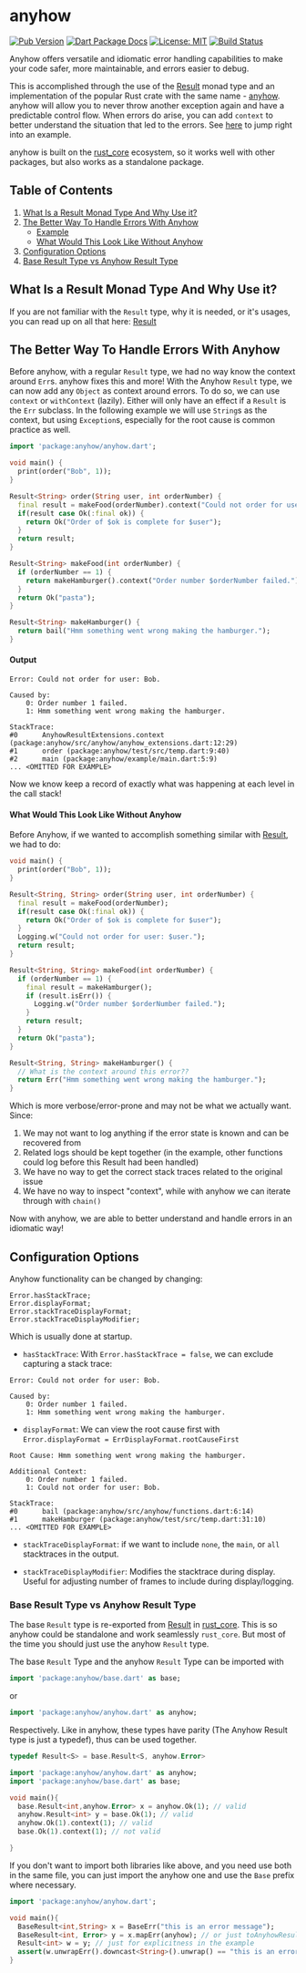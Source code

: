 # anyhow

[![Pub Version](https://img.shields.io/pub/v/anyhow.svg)](https://pub.dev/packages/anyhow)
[![Dart Package Docs](https://img.shields.io/badge/documentation-pub.dev-blue.svg)](https://pub.dev/documentation/anyhow/latest/)
[![License: MIT](https://img.shields.io/badge/license-MIT-purple.svg)](https://opensource.org/licenses/MIT)
[![Build Status](https://github.com/mcmah309/anyhow/actions/workflows/dart.yml/badge.svg)](https://github.com/mcmah309/anyhow/actions)

Anyhow offers versatile and idiomatic error handling capabilities to make your code safer, more maintainable, and
errors easier to debug.

This is accomplished through the use of the [Result] monad type and
an implementation of the popular Rust crate with the same name - [anyhow].
anyhow will allow you to never throw another exception again and have a predictable control flow. When
errors do arise, you can add `context` to better understand the situation that led to the errors.
See [here](#the-better-way-to-handle-errors-with-anyhow) to jump right into an example.

anyhow is built on the [rust_core] ecosystem, so it works well with other packages, but also works as a standalone 
package.

## Table of Contents

1. [What Is a Result Monad Type And Why Use it?](#what-is-a-result-monad-type-and-why-use-it)
2. [The Better Way To Handle Errors With Anyhow](#the-better-way-to-handle-errors-with-anyhow)
    - [Example](#the-better-way-to-handle-errors-with-anyhow)
    - [What Would This Look Like Without Anyhow](#what-would-this-look-like-without-anyhow)
3. [Configuration Options](#configuration-options)
4. [Base Result Type vs Anyhow Result Type](#base-result-type-vs-anyhow-result-type)

## What Is a Result Monad Type And Why Use it?
If you are not familiar with the `Result` type, why it is needed, or it's usages, you can read up on all that here: 
[Result]

## The Better Way To Handle Errors With Anyhow
Before anyhow, with a regular `Result` type, we had no way know the context around `Err`s. anyhow fixes this and more!
With the Anyhow `Result` type, we can now add any `Object` as context around errors. To do so, we can use `context` or
`withContext` (lazily). Either will only have an effect if a `Result` is the `Err` subclass. In the following
example we will use `String`s as the context, but using `Exception`s, especially for the root cause is common practice
as well.
```dart
import 'package:anyhow/anyhow.dart';

void main() {
  print(order("Bob", 1));
}

Result<String> order(String user, int orderNumber) {
  final result = makeFood(orderNumber).context("Could not order for user: $user.");
  if(result case Ok(:final ok)) {
    return Ok("Order of $ok is complete for $user");
  }
  return result;
}

Result<String> makeFood(int orderNumber) {
  if (orderNumber == 1) {
    return makeHamburger().context("Order number $orderNumber failed.");
  }
  return Ok("pasta");
}

Result<String> makeHamburger() {
  return bail("Hmm something went wrong making the hamburger.");
}
```
#### Output
```text
Error: Could not order for user: Bob.

Caused by:
	0: Order number 1 failed.
	1: Hmm something went wrong making the hamburger.
	
StackTrace:
#0      AnyhowResultExtensions.context (package:anyhow/src/anyhow/anyhow_extensions.dart:12:29)
#1      order (package:anyhow/test/src/temp.dart:9:40)
#2      main (package:anyhow/example/main.dart:5:9)
... <OMITTED FOR EXAMPLE>
```
Now we know keep a record of exactly what was happening at each level in the call stack!

#### What Would This Look Like Without Anyhow
Before Anyhow, if we wanted to accomplish something similar with [Result], we had to do:

```dart
void main() {
  print(order("Bob", 1));
}

Result<String, String> order(String user, int orderNumber) {
  final result = makeFood(orderNumber);
  if(result case Ok(:final ok)) {
    return Ok("Order of $ok is complete for $user");
  }
  Logging.w("Could not order for user: $user.");
  return result;
}

Result<String, String> makeFood(int orderNumber) {
  if (orderNumber == 1) {
    final result = makeHamburger();
    if (result.isErr()) {
      Logging.w("Order number $orderNumber failed.");
    }
    return result;
  }
  return Ok("pasta");
}

Result<String, String> makeHamburger() {
  // What is the context around this error??
  return Err("Hmm something went wrong making the hamburger.");
}
```

Which is more verbose/error-prone and may not be what we actually want. Since:

1. We may not want to log anything if the error state is
   known and can be recovered from
2. Related logs should be kept together (in the example, other functions could log before this Result had been handled)
3. We have no way to get the correct stack traces related to the original issue
4. We have no way to inspect "context", while with anyhow we can iterate through with `chain()`

Now with anyhow, we are able to better understand and handle errors in an idiomatic way!

## Configuration Options

Anyhow functionality can be changed by changing:

```text
Error.hasStackTrace;
Error.displayFormat;
Error.stackTraceDisplayFormat;
Error.stackTraceDisplayModifier;
```

Which is usually done at startup.

* `hasStackTrace`: With `Error.hasStackTrace = false`, we can exclude capturing a stack trace:

```text
Error: Could not order for user: Bob.

Caused by:
	0: Order number 1 failed.
	1: Hmm something went wrong making the hamburger.
```

* `displayFormat`: We can view the root cause first with `Error.displayFormat = ErrDisplayFormat.rootCauseFirst`

```text
Root Cause: Hmm something went wrong making the hamburger.

Additional Context:
	0: Order number 1 failed.
	1: Could not order for user: Bob.

StackTrace:
#0      bail (package:anyhow/src/anyhow/functions.dart:6:14)
#1      makeHamburger (package:anyhow/test/src/temp.dart:31:10)
... <OMITTED FOR EXAMPLE>
```

* `stackTraceDisplayFormat`: if we want to include `none`, the `main`, or `all` stacktraces in the output.


* `stackTraceDisplayModifier`: Modifies the stacktrace during display. Useful for adjusting
  number of frames to include during display/logging.

### Base Result Type vs Anyhow Result Type
The base `Result` type is re-exported from [Result] in [rust_core]. This is so anyhow could be standalone and 
work seamlessly `rust_core`.
But most of the time you should just use the anyhow `Result` type.

The base `Result` Type and the anyhow `Result` Type can be imported with
```dart
import 'package:anyhow/base.dart' as base;
```
or
```dart
import 'package:anyhow/anyhow.dart' as anyhow;
```
Respectively. Like in anyhow, these types have parity (The Anyhow Result type is just a typedef), thus can be used
together.
```dart
typedef Result<S> = base.Result<S, anyhow.Error>
```
```dart
import 'package:anyhow/anyhow.dart' as anyhow;
import 'package:anyhow/base.dart' as base;

void main(){
  base.Result<int,anyhow.Error> x = anyhow.Ok(1); // valid
  anyhow.Result<int> y = base.Ok(1); // valid
  anyhow.Ok(1).context(1); // valid
  base.Ok(1).context(1); // not valid

}
```

If you don't want to import both libraries like above, and you need use both in the same file, you can just import the
anyhow one and use the `Base` prefix where necessary.
```dart
import 'package:anyhow/anyhow.dart';

void main(){
  BaseResult<int,String> x = BaseErr("this is an error message");
  BaseResult<int, Error> y = x.mapErr(anyhow); // or just toAnyhowResult()
  Result<int> w = y; // just for explicitness in the example
  assert(w.unwrapErr().downcast<String>().unwrap() == "this is an error message");
}
```

[Result]: https://github.com/mcmah309/rust_core/tree/master/lib/src/result
[anyhow]: https://docs.rs/anyhow/latest/anyhow/
[rust_core]: https://pub.dev/packages/rust_core
